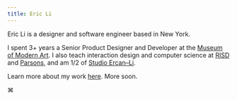 ```yaml
---
title: Eric Li
---
```

<!-- sure, why not. this website is the culmination of many attempts to keep a history of myself and my work on the web. it will probably not be the last attempt either. to be brief, it is written in as pared down a way as possible, with <abbr title="well, i tried my best, but still had to make a few adjustments.">almost</abbr> no additional styling or scripting. i am interested in how tools shape our lives — and in this case, the [tool](https://www.moma.org/magazine/articles/677#:~:text=These%20interface%20elements,into%20the%20background.) is the web browser and how it provides [defaults](https://linedandunlined.com/archive/default-systems-in-graphic-design/) for us to interact with.

i am a designer and software developer based in new york. i most recently worked at [MoMA](https://www.moma.org/), making the website and focusing on design strategy. it is a bit more fancy than this one. i also do my own stuff. you can find a more detailed bio [here](/about/).

**i am currently looking for full-time design roles. you can find some more information about my work and an up to date resumé at my [read.cv](https://cv.eric.young.li/) or in my [bio](/about/).**

here, you can eventually find a somewhat complete archive of my work. i am in the slow process of updating it. you can also find me on [e-mail](mailto:ericyoungli@gmail.com), [are.na](https://www.are.na/eric-li), [twitter](https://twitter.com/eli8527), and [instagram](https://www.instagram.com/eli8527/). -->

Eric Li is a designer and software engineer based in New York.

I spent 3+ years a Senior Product Designer and Developer at the [Museum of Modern Art](https://www.moma.org/). I also teach interaction design and computer science at [RISD](http://source.f22.href.blue/) and [Parsons](https://js.f22.href.blue/), and am 1/2 of [Studio Ercan–Li](https://ercan-li.com/).

Learn more about my work [here](https://cv.eric.young.li/). More soon.

⌘
